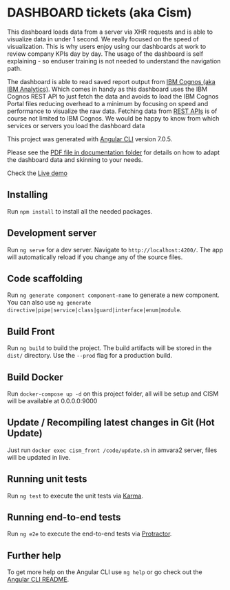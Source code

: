 # DASHBOARD tickets (aka Cism)

This dashboard loads data from a server via XHR requests and is able to visualize data in under 1 second. We really focused on the speed of visualization. This is why users enjoy using our dashboards at work to review company KPIs day by day. The usage of the dashboard is self explaining - so enduser training is not needed to understand the navigation path.

The dashboard is able to read saved report output from [IBM Cognos (aka IBM Analytics)](https://www.ibm.com/products/cognos-analytics). Which comes in handy as this dashboard uses the IBM Cognos REST API to just fetch the data and avoids to load the IBM Cognos Portal files reducing overhead to a minimum by focusing on speed and performance to visualize the raw data. Fetching data from [REST APIs](https://www.ibm.com/support/knowledgecenter/SSEP7J_11.1.0/com.ibm.swg.ba.cognos.ca_api.doc/swagger_ca.json) is of course not limited to IBM Cognos. We would be happy to know from which services or servers you load the dashboard data

This project was generated with [Angular CLI](https://github.com/angular/angular-cli) version 7.0.5.

Please see the [PDF file in documentation folder](documentation/documentation-en.pdf) for details on how to adapt the dashboard data and skinning to your needs.

Check the [Live demo](https://amvara-consulting.github.io/dashboard_tickets.github.io/#/)

## Installing

Run `npm install` to install all the needed packages.

## Development server

Run `ng serve` for a dev server. Navigate to `http://localhost:4200/`. The app will automatically reload if you change any of the source files.

## Code scaffolding

Run `ng generate component component-name` to generate a new component. You can also use `ng generate directive|pipe|service|class|guard|interface|enum|module`.

## Build Front

Run `ng build` to build the project. The build artifacts will be stored in the `dist/` directory. Use the `--prod` flag for a production build.

## Build Docker

Run `docker-compose up -d` on this project folder, all will be setup and CISM will be available at 0.0.0.0:9000

## Update / Recompiling latest changes in Git (Hot Update)

Just run `docker exec cism_front /code/update.sh` in amvara2 server, files will be updated in live.

## Running unit tests

Run `ng test` to execute the unit tests via [Karma](https://karma-runner.github.io).

## Running end-to-end tests

Run `ng e2e` to execute the end-to-end tests via [Protractor](http://www.protractortest.org/).

## Further help

To get more help on the Angular CLI use `ng help` or go check out the [Angular CLI README](https://github.com/angular/angular-cli/blob/master/README.md).

